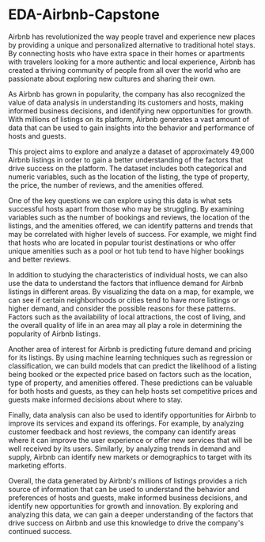 # EDA-Airbnb-Capstone
Airbnb has revolutionized the way people travel and experience new places by providing a unique and personalized alternative to traditional hotel stays. By connecting hosts who have extra space in their homes or apartments with travelers looking for a more authentic and local experience, Airbnb has created a thriving community of people from all over the world who are passionate about exploring new cultures and sharing their own.

As Airbnb has grown in popularity, the company has also recognized the value of data analysis in understanding its customers and hosts, making informed business decisions, and identifying new opportunities for growth. With millions of listings on its platform, Airbnb generates a vast amount of data that can be used to gain insights into the behavior and performance of hosts and guests.

This project aims to explore and analyze a dataset of approximately 49,000 Airbnb listings in order to gain a better understanding of the factors that drive success on the platform. The dataset includes both categorical and numeric variables, such as the location of the listing, the type of property, the price, the number of reviews, and the amenities offered.

One of the key questions we can explore using this data is what sets successful hosts apart from those who may be struggling. By examining variables such as the number of bookings and reviews, the location of the listings, and the amenities offered, we can identify patterns and trends that may be correlated with higher levels of success. For example, we might find that hosts who are located in popular tourist destinations or who offer unique amenities such as a pool or hot tub tend to have higher bookings and better reviews.

In addition to studying the characteristics of individual hosts, we can also use the data to understand the factors that influence demand for Airbnb listings in different areas. By visualizing the data on a map, for example, we can see if certain neighborhoods or cities tend to have more listings or higher demand, and consider the possible reasons for these patterns. Factors such as the availability of local attractions, the cost of living, and the overall quality of life in an area may all play a role in determining the popularity of Airbnb listings.

Another area of interest for Airbnb is predicting future demand and pricing for its listings. By using machine learning techniques such as regression or classification, we can build models that can predict the likelihood of a listing being booked or the expected price based on factors such as the location, type of property, and amenities offered. These predictions can be valuable for both hosts and guests, as they can help hosts set competitive prices and guests make informed decisions about where to stay.

Finally, data analysis can also be used to identify opportunities for Airbnb to improve its services and expand its offerings. For example, by analyzing customer feedback and host reviews, the company can identify areas where it can improve the user experience or offer new services that will be well received by its users. Similarly, by analyzing trends in demand and supply, Airbnb can identify new markets or demographics to target with its marketing efforts.

Overall, the data generated by Airbnb's millions of listings provides a rich source of information that can be used to understand the behavior and preferences of hosts and guests, make informed business decisions, and identify new opportunities for growth and innovation. By exploring and analyzing this data, we can gain a deeper understanding of the factors that drive success on Airbnb and use this knowledge to drive the company's continued success.
 
